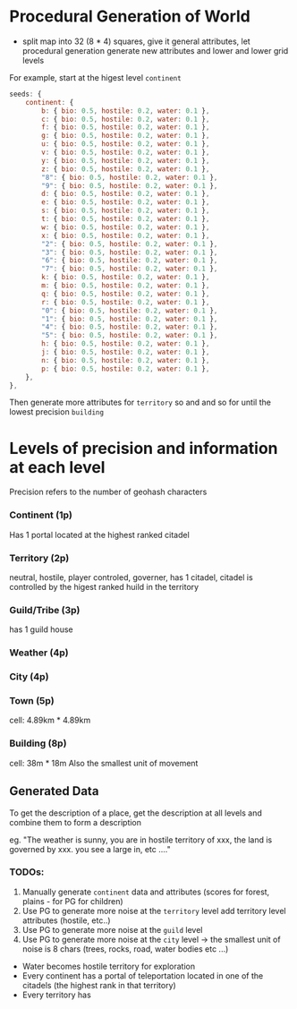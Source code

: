 # Procedural Generation of World

- split map into 32 (8 \* 4) squares, give it general attributes, let procedural generation generate new attributes and lower and lower grid levels

For example, start at the higest level `continent`

```javascript
seeds: {
    continent: {
        b: { bio: 0.5, hostile: 0.2, water: 0.1 },
        c: { bio: 0.5, hostile: 0.2, water: 0.1 },
        f: { bio: 0.5, hostile: 0.2, water: 0.1 },
        g: { bio: 0.5, hostile: 0.2, water: 0.1 },
        u: { bio: 0.5, hostile: 0.2, water: 0.1 },
        v: { bio: 0.5, hostile: 0.2, water: 0.1 },
        y: { bio: 0.5, hostile: 0.2, water: 0.1 },
        z: { bio: 0.5, hostile: 0.2, water: 0.1 },
        "8": { bio: 0.5, hostile: 0.2, water: 0.1 },
        "9": { bio: 0.5, hostile: 0.2, water: 0.1 },
        d: { bio: 0.5, hostile: 0.2, water: 0.1 },
        e: { bio: 0.5, hostile: 0.2, water: 0.1 },
        s: { bio: 0.5, hostile: 0.2, water: 0.1 },
        t: { bio: 0.5, hostile: 0.2, water: 0.1 },
        w: { bio: 0.5, hostile: 0.2, water: 0.1 },
        x: { bio: 0.5, hostile: 0.2, water: 0.1 },
        "2": { bio: 0.5, hostile: 0.2, water: 0.1 },
        "3": { bio: 0.5, hostile: 0.2, water: 0.1 },
        "6": { bio: 0.5, hostile: 0.2, water: 0.1 },
        "7": { bio: 0.5, hostile: 0.2, water: 0.1 },
        k: { bio: 0.5, hostile: 0.2, water: 0.1 },
        m: { bio: 0.5, hostile: 0.2, water: 0.1 },
        q: { bio: 0.5, hostile: 0.2, water: 0.1 },
        r: { bio: 0.5, hostile: 0.2, water: 0.1 },
        "0": { bio: 0.5, hostile: 0.2, water: 0.1 },
        "1": { bio: 0.5, hostile: 0.2, water: 0.1 },
        "4": { bio: 0.5, hostile: 0.2, water: 0.1 },
        "5": { bio: 0.5, hostile: 0.2, water: 0.1 },
        h: { bio: 0.5, hostile: 0.2, water: 0.1 },
        j: { bio: 0.5, hostile: 0.2, water: 0.1 },
        n: { bio: 0.5, hostile: 0.2, water: 0.1 },
        p: { bio: 0.5, hostile: 0.2, water: 0.1 },
    },
},
```

Then generate more attributes for `territory` so and and so for until the lowest precision `building`

# Levels of precision and information at each level

Precision refers to the number of geohash characters

### Continent (1p)

Has 1 portal located at the highest ranked citadel

### Territory (2p)

neutral, hostile, player controled, governer, has 1 citadel, citadel is controlled by the higest ranked huild in the territory

### Guild/Tribe (3p)

has 1 guild house

### Weather (4p)

### City (4p)

### Town (5p)

cell: 4.89km \* 4.89km

### Building (8p)

cell: 38m \* 18m
Also the smallest unit of movement

## Generated Data

To get the description of a place, get the description at all levels and combine them to form a description

eg. "The weather is sunny, you are in hostile territory of xxx, the land is governed by xxx. you see a large in, etc ...."

### TODOs:

1. Manually generate `continent` data and attributes (scores for forest, plains - for PG for children)
2. Use PG to generate more noise at the `territory` level add territory level attributes (hostile, etc..)
3. Use PG to generate more noise at the `guild` level
4. Use PG to generate more noise at the `city` level -> the smallest unit of noise is 8 chars (trees, rocks, road, water bodies etc ...)

- Water becomes hostile territory for exploration
- Every continent has a portal of teleportation located in one of the citadels (the highest rank in that territory)
- Every territory has
